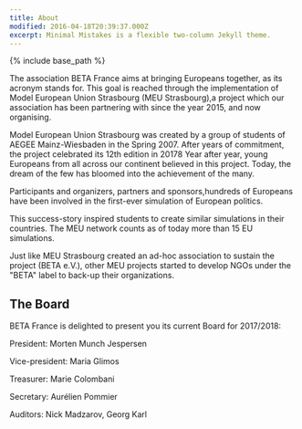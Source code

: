 ```yaml
---
title: About
modified: 2016-04-18T20:39:37.000Z
excerpt: Minimal Mistakes is a flexible two-column Jekyll theme.
---
```

{% include base_path %}

The association BETA France aims at bringing Europeans together, as its acronym stands for. This goal is reached through the implementation of Model European Union Strasbourg (MEU Strasbourg),a project which our association has been partnering with since the year 2015, and now organising.



Model European Union Strasbourg was created by a group of students of AEGEE Mainz-Wiesbaden in the Spring 2007. After years of commitment, the project celebrated its 12th edition in 20178 Year after year, young Europeans from all across our continent believed in this project. Today, the dream of the few has bloomed into the achievement of the many.

​Participants and organizers, partners and sponsors,hundreds of Europeans have been involved in the first-ever simulation of European politics.



This success-story inspired students to create similar simulations in their countries. The MEU network counts as of today more than 15 EU simulations.

Just like MEU Strasbourg created an ad-hoc association to sustain the project (BETA e.V.), other MEU projects started to develop NGOs under the "BETA" label to back-up their organizations.



## The Board 

BETA France is delighted to present you its current Board for 2017/2018: 

President: Morten Munch Jespersen

Vice-president: Maria Glimos

Treasurer: Marie Colombani

Secretary: Aurélien  Pommier

Auditors: Nick Madzarov, Georg Karl

